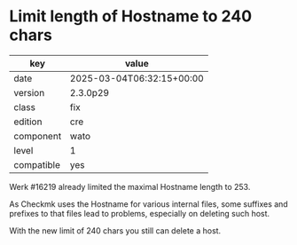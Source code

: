 [//]: # (werk v2)
# Limit length of Hostname to 240 chars

key        | value
---------- | ---
date       | 2025-03-04T06:32:15+00:00
version    | 2.3.0p29
class      | fix
edition    | cre
component  | wato
level      | 1
compatible | yes

Werk #16219 already limited the maximal Hostname length to 253.

As Checkmk uses the Hostname for various internal files, some suffixes and
prefixes to that files lead to problems, especially on deleting such host.

With the new limit of 240 chars you still can delete a host.
